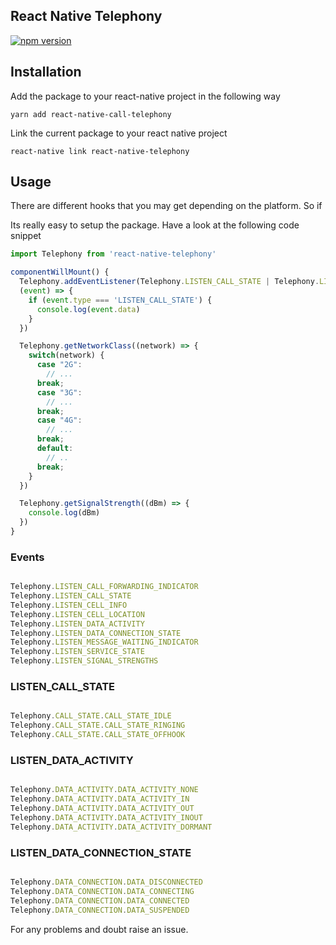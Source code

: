 ## React Native Telephony
[![npm version](https://badge.fury.io/js/react-native-telephony.svg)](https://badge.fury.io/js/react-native-telephony)

## Installation

Add the package to your react-native project in the following way

```shell
yarn add react-native-call-telephony

```

Link the current package to your react native project

```shell
react-native link react-native-telephony

```

## Usage
There are different hooks that you may get depending on the platform. So if

Its really easy to setup the package. Have a look at the following code snippet

``` javascript
import Telephony from 'react-native-telephony'

componentWillMount() {
  Telephony.addEventListener(Telephony.LISTEN_CALL_STATE | Telephony.LISTEN_DATA_ACTIVITY,
  (event) => {
    if (event.type === 'LISTEN_CALL_STATE') {
      console.log(event.data)
    }
  })

  Telephony.getNetworkClass((network) => {
    switch(network) {
      case "2G":
        // ...
      break;
      case "3G":
        // ...
      break;
      case "4G":
        // ...
      break;
      default:
        // ..
      break;
    }
  })

  Telephony.getSignalStrength((dBm) => {
    console.log(dBm)
  })
}

```

### Events

``` javascript

Telephony.LISTEN_CALL_FORWARDING_INDICATOR
Telephony.LISTEN_CALL_STATE
Telephony.LISTEN_CELL_INFO
Telephony.LISTEN_CELL_LOCATION
Telephony.LISTEN_DATA_ACTIVITY
Telephony.LISTEN_DATA_CONNECTION_STATE
Telephony.LISTEN_MESSAGE_WAITING_INDICATOR
Telephony.LISTEN_SERVICE_STATE
Telephony.LISTEN_SIGNAL_STRENGTHS

```

### LISTEN_CALL_STATE

``` javascript

Telephony.CALL_STATE.CALL_STATE_IDLE
Telephony.CALL_STATE.CALL_STATE_RINGING
Telephony.CALL_STATE.CALL_STATE_OFFHOOK

```

### LISTEN_DATA_ACTIVITY

``` javascript

Telephony.DATA_ACTIVITY.DATA_ACTIVITY_NONE
Telephony.DATA_ACTIVITY.DATA_ACTIVITY_IN
Telephony.DATA_ACTIVITY.DATA_ACTIVITY_OUT
Telephony.DATA_ACTIVITY.DATA_ACTIVITY_INOUT
Telephony.DATA_ACTIVITY.DATA_ACTIVITY_DORMANT

```

### LISTEN_DATA_CONNECTION_STATE

``` javascript

Telephony.DATA_CONNECTION.DATA_DISCONNECTED
Telephony.DATA_CONNECTION.DATA_CONNECTING
Telephony.DATA_CONNECTION.DATA_CONNECTED
Telephony.DATA_CONNECTION.DATA_SUSPENDED

```

For any problems and doubt raise an issue.
